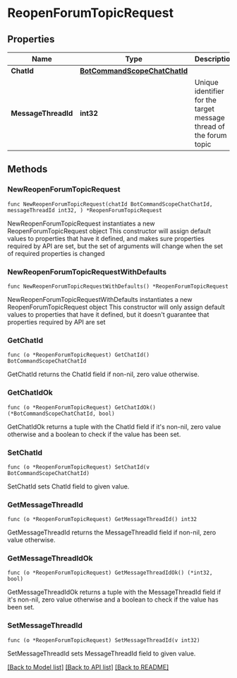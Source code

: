 # ReopenForumTopicRequest

## Properties

Name | Type | Description | Notes
------------ | ------------- | ------------- | -------------
**ChatId** | [**BotCommandScopeChatChatId**](BotCommandScopeChatChatId.md) |  | 
**MessageThreadId** | **int32** | Unique identifier for the target message thread of the forum topic | 

## Methods

### NewReopenForumTopicRequest

`func NewReopenForumTopicRequest(chatId BotCommandScopeChatChatId, messageThreadId int32, ) *ReopenForumTopicRequest`

NewReopenForumTopicRequest instantiates a new ReopenForumTopicRequest object
This constructor will assign default values to properties that have it defined,
and makes sure properties required by API are set, but the set of arguments
will change when the set of required properties is changed

### NewReopenForumTopicRequestWithDefaults

`func NewReopenForumTopicRequestWithDefaults() *ReopenForumTopicRequest`

NewReopenForumTopicRequestWithDefaults instantiates a new ReopenForumTopicRequest object
This constructor will only assign default values to properties that have it defined,
but it doesn't guarantee that properties required by API are set

### GetChatId

`func (o *ReopenForumTopicRequest) GetChatId() BotCommandScopeChatChatId`

GetChatId returns the ChatId field if non-nil, zero value otherwise.

### GetChatIdOk

`func (o *ReopenForumTopicRequest) GetChatIdOk() (*BotCommandScopeChatChatId, bool)`

GetChatIdOk returns a tuple with the ChatId field if it's non-nil, zero value otherwise
and a boolean to check if the value has been set.

### SetChatId

`func (o *ReopenForumTopicRequest) SetChatId(v BotCommandScopeChatChatId)`

SetChatId sets ChatId field to given value.


### GetMessageThreadId

`func (o *ReopenForumTopicRequest) GetMessageThreadId() int32`

GetMessageThreadId returns the MessageThreadId field if non-nil, zero value otherwise.

### GetMessageThreadIdOk

`func (o *ReopenForumTopicRequest) GetMessageThreadIdOk() (*int32, bool)`

GetMessageThreadIdOk returns a tuple with the MessageThreadId field if it's non-nil, zero value otherwise
and a boolean to check if the value has been set.

### SetMessageThreadId

`func (o *ReopenForumTopicRequest) SetMessageThreadId(v int32)`

SetMessageThreadId sets MessageThreadId field to given value.



[[Back to Model list]](../README.md#documentation-for-models) [[Back to API list]](../README.md#documentation-for-api-endpoints) [[Back to README]](../README.md)


